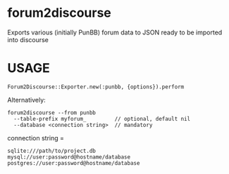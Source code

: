 forum2discourse
===============

Exports various (initially PunBB) forum data to JSON ready to be imported into discourse

USAGE
=====

    Forum2Discourse::Exporter.new(:punbb, {options}).perform

Alternatively:

    forum2discourse --from punbb 
      --table-prefix myforum_         // optional, default nil
      --database <connection string>  // mandatory

connection string =

    sqlite:///path/to/project.db
    mysql://user:password@hostname/database
    postgres://user:password@hostname/database
